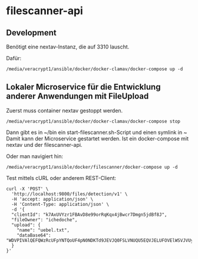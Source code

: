 # filescanner-api 

## Development

Benötigt eine nextav-Instanz, die auf 3310 lauscht.

Dafür:

```
/media/veracrypt1/ansible/docker/docker-clamav/docker-compose up -d
```

## Lokaler Microservice für die Entwicklung anderer Anwendungen mit FileUpload

Zuerst muss container nextav gestoppt werden. 

```
/media/veracrypt1/ansible/docker/docker-clamav/docker-compose stop
```

Dann gibt es in ~/bin ein start-filescanner.sh-Script und einen symlink in ~
Damit kann der Microservice gestartet werden. Ist ein docker-compose mit nextav und der filescanner-api.

Oder man navigiert hin:

```
/media/veracrypt1/ansible/docker/filescanner/docker-compose up -d
```

Test mittels cURL oder anderem REST-Client:

```
curl -X 'POST' \
  'http://localhost:9800/files/detection/v1' \
  -H 'accept: application/json' \
  -H 'Content-Type: application/json' \
  -d '{
  "clientId": "k7AxUVYzr1FBAvD8e99orRqKqx4jBwcr7Dmgn5jdBf8J",
  "fileOwner": "ichedoche",
  "upload": {
    "name": "uebel.txt",
    "dataBase64": "WDVPIVAlQEFQWzRcUFpYNTQoUF4pN0NDKTd9JEVJQ0FSLVNUQU5EQVJELUFOVElWSVJVUy1URVNULUZJTEUhJEgrSCo="
  }
}'
```
